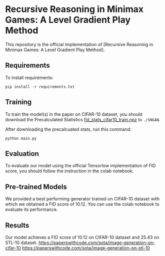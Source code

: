 # Recursive Reasoning in Minimax Games: A Level  Gradient Play Method

This repository is the official implementation of [Recursive Reasoning in Minimax Games: A Level  Gradient Play Method]. 

## Requirements

To install requirements:

```setup
pip install -r requirements.txt
```

## Training

To train the model(s) in the paper on CIFAR-10 dataset, you should download the Precalculated Statistics [fid_stats_cifar10_train.npz](http://bioinf.jku.at/research/ttur/ttur_stats/fid_stats_cifar10_train.npz) to `./SNGAN`.

After downloading the precalcuated stats, run this command:

```train
python main.py
```


## Evaluation

To evaluate our model using the official Tensorlow implementation of FID score, you should follow the instruction in the colab notebook.

## Pre-trained Models

We provided a best performing generator trained on CIFAR-10 dataset with which we obtained a FID score of 10.12. You can use the colab notebook to evaluate its performance.

## Results

Our model achieves a FID score of 10.12 on CIFAR-10 dataset and 25.43 on STL-10 dataset. 
https://paperswithcode.com/sota/image-generation-on-cifar-10
https://paperswithcode.com/sota/image-generation-on-stl-10

